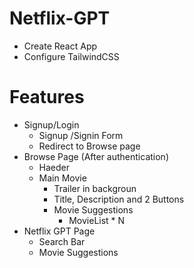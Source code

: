 # Netflix-GPT

- Create React App
- Configure TailwindCSS






# Features

- Signup/Login
    - Signup /Signin Form
    - Redirect to Browse page
- Browse Page (After authentication)
    - Haeder
    - Main Movie
        - Trailer in backgroun
        - Title, Description and 2 Buttons
        - Movie Suggestions
            - MovieList * N
- Netflix GPT Page
    - Search Bar
    - Movie Suggestions